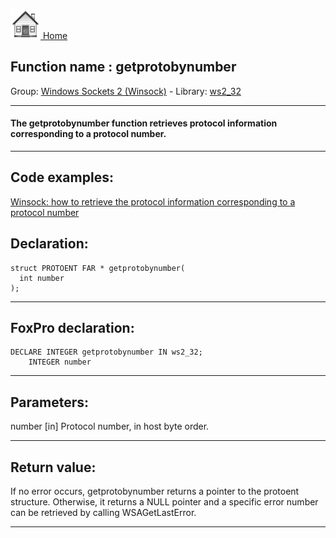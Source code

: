[<img src="../../images/home.png"> Home ](https://github.com/VFPX/Win32API)  

## Function name : getprotobynumber
Group: [Windows Sockets 2 (Winsock)](../../functions_group.md#Windows_Sockets_2_(Winsock))  -  Library: [ws2_32](../../../libraries.md#ws2_32)  
***  


#### The getprotobynumber function retrieves protocol information corresponding to a protocol number.
***  


## Code examples:
[Winsock: how to retrieve the protocol information corresponding to a protocol number](../../samples/sample_225.md)  

## Declaration:
```foxpro  
struct PROTOENT FAR * getprotobynumber(
  int number
);  
```  
***  


## FoxPro declaration:
```foxpro  
DECLARE INTEGER getprotobynumber IN ws2_32;
	INTEGER number  
```  
***  


## Parameters:
number 
[in] Protocol number, in host byte order.   
***  


## Return value:
If no error occurs, getprotobynumber returns a pointer to the protoent structure. Otherwise, it returns a NULL pointer and a specific error number can be retrieved by calling WSAGetLastError.  
***  

